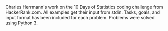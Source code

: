 Charles Herrmann's work on the 10 Days of Statistics coding challenge from HackerRank.com. All examples get their input from stdin. Tasks, goals, and input format has been included for each problem. Problems were solved using Python 3.
